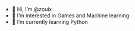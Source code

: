 - 👋 Hi, I’m @zouix
- 👀 I’m interested in Games and Machine learning
- 🌱 I’m currently learning Python
